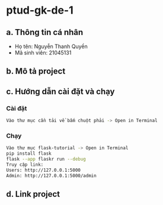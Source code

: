 # ptud-gk-de-1

## a. Thông tin cá nhân  
- Họ tên: Nguyễn Thanh Quyền
- Mã sinh viên: 21045131

## b. Mô tả project 

## c. Hướng dẫn cài đặt và chạy
### Cài đặt  
```bash
Vào thư mục cần tải về bấm chuột phải -> Open in Terminal

```
### Chạy
```bash
Vào thư mục flask-tutorial -> Open in Terminal
pip install flask
flask --app flaskr run --debug
Truy cập link:
Users: http://127.0.0.1:5000
Admin: http://127.0.0.1:5000/admin
```
## d. Link project
